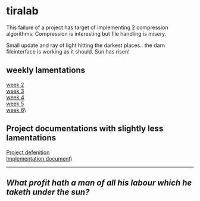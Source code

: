 # tiralab

This failure of a project has target of implementing 2 compression algorithms.
Compression is interesting but file handling is misery.

Small update and ray of light hitting the darkest places.. the darn fileinterface is working as it should. Sun has risen!

## weekly lamentations
[week 2](documents/week2.md)\
[week 3](documents/week3.md)\
[week 4](documents/week4.md)\
[week 5](documents/week5.md)\
[week 6](documents/week6.md)\

## Project documentations with slightly less lamentations
[Project defenition](documents/projectDefenition.md)\
[Implementation document](documents/implementation.md)\

-----------------
*What profit hath a man of all his labour which he taketh under the sun?*
---------------
